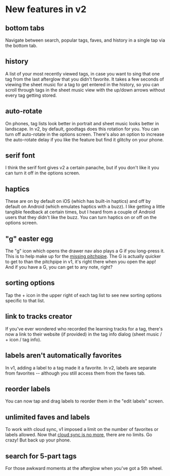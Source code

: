 # New features in v2

## bottom tabs

Navigate between search, popular tags, faves, and history in a single tap
via the bottom tab.

## history

A list of your most recently viewed tags, in case you want to sing that one
tag from the last afterglow that you didn't favorite. It takes a few seconds
of viewing the sheet music for a tag to get entered in the history, so you can
scroll through tags in the sheet music view with the up/down arrows without
every tag getting stored.

## auto-rotate

On phones, tag lists look better in portrait and sheet music looks better
in landscape. In v2, by default, goodtags does this rotation for you.
You can turn off auto-rotate in the options screen. There's also an option
to increase the auto-rotate delay if you like the feature but find it
glitchy on your phone.

## serif font

I think the serif font gives v2 a certain panache, but if you don't like
it you can turn it off in the options screen.

## haptics

These are on by default on iOS (which has built-in haptics) and off by default
on Android (which emulates haptics with a buzz). I like getting a little
tangible feedback at certain times, but I heard from a couple of Android users
that they didn't like the buzz. You can turn haptics on or off on the options screen.

## "g" easter egg

The "g" icon which opens the drawer nav also plays a G if you long-press it.
This is to help make up for the [missing pitchpipe](./FAQ.md). The G is actually quicker to
get to than the pitchpipe in v1, it's right there when you open the app! And
if you have a G, you can get to any note, right?

## sorting options

Tap the + icon in the upper right of each tag list to see new sorting options specific to that list.

## link to tracks creator

If you've ever wondered who recorded the learning tracks for a tag, there's
now a link to their website (if provided) in the tag info dialog (sheet music / + icon / tag info).

## labels aren't automatically favorites

In v1, adding a label to a tag made it a favorite. In v2, labels are separate
from favorites -- although you still access them from the faves tab.

## reorder labels

You can now tap and drag labels to reorder them in the "edit labels" screen.

## unlimited faves and labels

To work with cloud sync, v1 imposed a limit on the number of favorites or labels
allowed. Now that [cloud sync is no more](./FAQ.md), there are no limits. Go crazy! But back up your phone.

## search for 5-part tags

For those awkward moments at the afterglow when you've got a 5th wheel.
